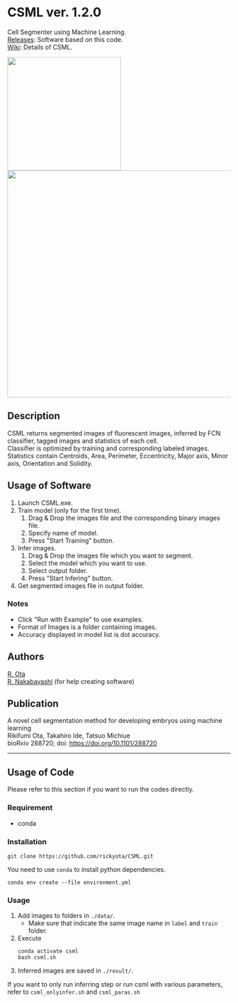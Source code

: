 # CSML    ver. 1.2.0
Cell Segmenter using Machine Learning.  
[Releases](https://github.com/rickyota/CSML/releases): Software based on this code.  
[Wiki](https://github.com/rickyota/CSML/wiki): Details of CSML.  

<img src="https://github.com/rickyota/CSML/wiki/Images/example_infer_concat.png" height="256px">

<img src="https://github.com/rickyota/CSML/wiki/Images/stats.png" width="512px">


## Description
CSML returns segmented images of fluorescent images, inferred by FCN classifier, tagged images and statistics of each cell.  
Classifier is optimized by training and corresponding labeled images.  
Statistics contain Centroids, Area, Perimeter, Eccentricity, Major axis, Minor axis, Orientation and Solidity.

## Usage of Software
1. Launch CSML.exe.
1. Train model (only for the first time).
	1. Drag & Drop the images file and the corresponding binary images file.  
	1. Specify name of model.
	1. Press "Start Training" button.
1. Infer images.
	1. Drag & Drop the images file which you want to segment. 
	1. Select the model which you want to use.
	1. Select output folder.
	1. Press "Start Infering" button.
1. Get segmented images file in output folder.

### Notes

- Click "Run with Example" to use examples.
- Format of Images is a folder containing images.  
- Accuracy displayed in model list is dot accuracy.


## Authors
[R. Ota](https://github.com/rickyota)  
[R. Nakabayashi](https://github.com/ryought) (for help creating software)

## Publication  
A novel cell segmentation method for developing embryos using machine learning  
Rikifumi Ota, Takahiro Ide, Tatsuo Michiue  
bioRxiv 288720; doi: https://doi.org/10.1101/288720

---

##  Usage of Code
Please refer to this section if you want to run the codes directly.

### Requirement
- conda 

### Installation
```
git clone https://github.com/rickyota/CSML.git
```

You need to use `conda` to install python dependencies.
```
conda env create --file environment.yml
```


### Usage
1. Add images to folders in ```./data/```.
    - Make sure that indicate the same image name in `label` and `train` folder.
1. Execute
	```
    conda activate csml
	bash csml.sh
	```
1. Inferred images are saved in ```./result/```.


If you want to only run inferring step or run csml with various parameters, refer to `csml_onlyinfer.sh` and `csml_paras.sh`

